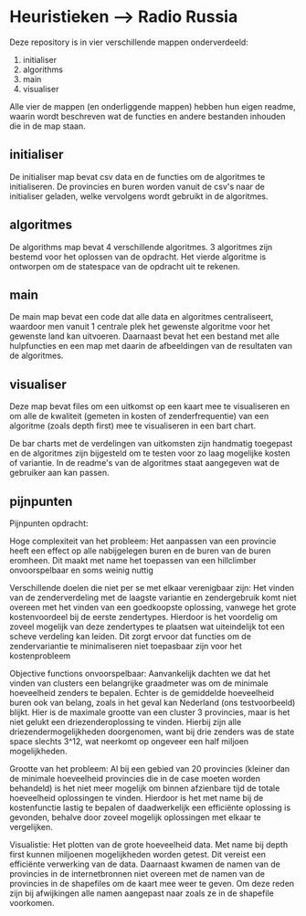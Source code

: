 # Heuristieken --> Radio Russia

Deze repository is in vier verschillende mappen onderverdeeld:

1) initialiser
2) algorithms
3) main
4) visualiser

Alle vier de mappen (en onderliggende mappen) hebben hun eigen readme, waarin wordt beschreven wat de functies en andere bestanden inhouden die in de map staan.

## initialiser
De initialiser map bevat csv data en de functies om de algoritmes te initialiseren. De provincies en buren worden vanuit de csv's naar de initialiser geladen, welke vervolgens wordt gebruikt in de algoritmes.

## algoritmes
De algorithms map bevat 4 verschillende algoritmes. 3 algoritmes zijn bestemd voor het oplossen van de opdracht. Het vierde algoritme is ontworpen om de statespace van de opdracht uit te rekenen. 

## main
De main map bevat een code dat alle data en algoritmes centraliseert, waardoor men vanuit 1 centrale plek het gewenste algoritme voor het gewenste land kan uitvoeren. Daarnaast bevat het een bestand met alle hulpfuncties en een map met daarin de afbeeldingen van de resultaten van de algoritmes.

## visualiser
Deze map bevat files om een uitkomst op een kaart mee te visualiseren en om alle de kwaliteit (gemeten in kosten of zenderfrequentie) van een algoritme (zoals depth first) mee te visualiseren in een bart chart.

De bar charts met de verdelingen van uitkomsten zijn handmatig toegepast en de algoritmes zijn bijgesteld om te testen voor zo laag mogelijke kosten of variantie. In de readme's van de algoritmes staat aangegeven wat de gebruiker aan kan passen. 

## pijnpunten
Pijnpunten opdracht:

Hoge complexiteit van het probleem:
    Het aanpassen van een provincie heeft een effect op alle nabijgelegen buren en de buren van de buren eromheen.
    Dit maakt met name het toepassen van een hillclimber onvoorspelbaar en soms weinig nuttig

Verschillende doelen die niet per se met elkaar verenigbaar zijn:
    Het vinden van de zenderverdeling met de laagste variantie en zendergebruik komt niet overeen met het vinden van
    een goedkoopste oplossing, vanwege het grote kostenvoordeel bij de eerste zendertypes. Hierdoor is het 
    voordelig om zoveel mogelijk van deze zendertypes te plaatsen wat uiteindelijk tot een scheve verdeling kan
    leiden. Dit zorgt ervoor dat functies om de zendervariantie te minimaliseren niet toepasbaar zijn voor het 
    kostenprobleem

Objective functions onvoorspelbaar:
    Aanvankelijk dachten we dat het vinden van clusters een belangrijke graadmeter was om de minimale hoeveelheid zenders
    te bepalen. Echter is de gemiddelde hoeveelheid buren ook van belang, zoals in het geval kan Nederland
    (ons testvoorbeeld) blijkt. Hier is de maximale grootte van een cluster 3 provincies, maar is het niet gelukt een driezenderoplossing te vinden. Hierbij zijn alle driezendermogelijkheden doorgenomen, want bij drie zenders was de state space slechts 3^12, wat neerkomt op ongeveer een half miljoen mogelijkheden.

Grootte van het probleem:
    Al bij een gebied van 20 provincies (kleiner dan de minimale hoeveelheid provincies die in de case moeten worden 
    behandeld) is het niet meer mogelijk om binnen afzienbare tijd de totale hoeveelheid oplossingen te vinden. 
    Hierdoor is het met name bij de kostenfunctie lastig te bepalen of daadwerkelijk een efficiënte oplossing is
    gevonden, behalve door zoveel mogelijk oplossingen met elkaar te vergelijken.

Visualistie: 
    Het plotten van de grote hoeveelheid data. Met name bij depth first kunnen miljoenen mogelijkheden worden getest. Dit vereist een efficiënte verwerking van de data. Daarnaast kwamen de namen van de provincies in de internetbronnen niet overeen met de namen van de provincies in de shapefiles om de kaart mee weer te geven. Om deze reden zijn bij afwijkingen alle namen aangepast naar zoals ze in de shapefile voorkomen.
